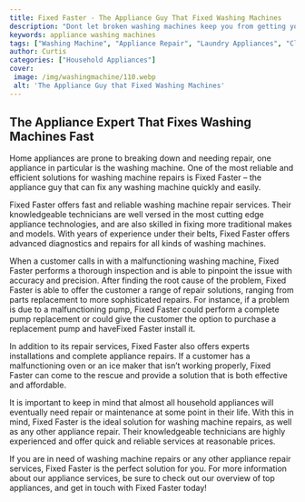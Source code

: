 ```yaml
---
title: Fixed Faster - The Appliance Guy That Fixed Washing Machines
description: "Dont let broken washing machines keep you from getting your clothes clean Meet The Appliance Guy and see how his quick and reliable services have helped many get their washing machines humming in no time"
keywords: appliance washing machines
tags: ["Washing Machine", "Appliance Repair", "Laundry Appliances", "Clean Appliance", "Appliance Guide"]
author: Curtis
categories: ["Household Appliances"]
cover: 
 image: /img/washingmachine/110.webp
 alt: 'The Appliance Guy that Fixed Washing Machines'
---
```

## The Appliance Expert That Fixes Washing Machines Fast

Home appliances are prone to breaking down and needing repair, one appliance in particular is the washing machine. One of the most reliable and efficient solutions for washing machine repairs is Fixed Faster – the appliance guy that can fix any washing machine quickly and easily.

Fixed Faster offers fast and reliable washing machine repair services. Their knowledgeable technicians are well versed in the most cutting edge appliance technologies, and are also skilled in fixing more traditional makes and models. With years of experience under their belts, Fixed Faster offers advanced diagnostics and repairs for all kinds of washing machines.

When a customer calls in with a malfunctioning washing machine, Fixed Faster performs a thorough inspection and is able to pinpoint the issue with accuracy and precision. After finding the root cause of the problem, Fixed Faster is able to offer the customer a range of repair solutions, ranging from parts replacement to more sophisticated repairs. For instance, if a problem is due to a malfunctioning pump, Fixed Faster could perform a complete pump replacement or could give the customer the option to purchase a replacement pump and haveFixed Faster install it.

In addition to its repair services, Fixed Faster also offers experts installations and complete appliance repairs. If a customer has a malfunctioning oven or an ice maker that isn’t working properly, Fixed Faster can come to the rescue and provide a solution that is both effective and affordable.

It is important to keep in mind that almost all household appliances will eventually need repair or maintenance at some point in their life. With this in mind, Fixed Faster is the ideal solution for washing machine repairs, as well as any other appliance repair. Their knowledgeable technicians are highly experienced and offer quick and reliable services at reasonable prices.

If you are in need of washing machine repairs or any other appliance repair services, Fixed Faster is the perfect solution for you. For more information about our appliance services, be sure to check out our overview of top appliances, and get in touch with Fixed Faster today!
